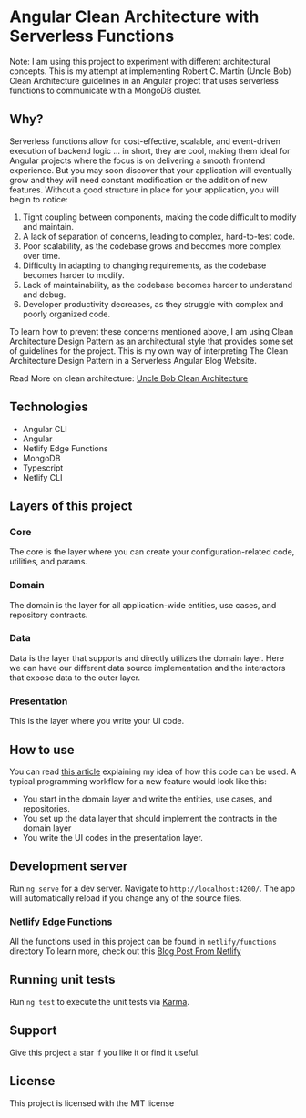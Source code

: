 # Angular Clean Architecture with Serverless Functions

Note: I am using this project to experiment with different architectural concepts. This is my attempt at implementing Robert C. Martin (Uncle Bob) Clean Architecture guidelines in an Angular project that uses serverless functions to communicate with a MongoDB cluster.

## Why?

Serverless functions allow for cost-effective, scalable, and event-driven execution of backend logic ... in short, they are cool, making them ideal for Angular projects where the focus is on delivering a smooth frontend experience. But you may soon discover that your application will eventually grow and they will need constant modification or the addition of new features. Without a good structure in place for your application, you will begin to notice:

1.  Tight coupling between components, making the code difficult to modify and maintain.
2.  A lack of separation of concerns, leading to complex, hard-to-test code.
3.  Poor scalability, as the codebase grows and becomes more complex over time.
4.  Difficulty in adapting to changing requirements, as the codebase becomes harder to modify.
5.  Lack of maintainability, as the codebase becomes harder to understand and debug.
6.  Developer productivity decreases, as they struggle with complex and poorly organized code.

To learn how to prevent these concerns mentioned above, I am using Clean Architecture Design Pattern as an architectural style that provides some set of guidelines for the project. This is my own way of interpreting The Clean Architecture Design Pattern in a Serverless Angular Blog Website.

Read More on clean architecture: [Uncle Bob Clean Architecture](https://blog.cleancoder.com/uncle-bob/2012/08/13/the-clean-architecture.html)

## Technologies

-   Angular CLI
-   Angular
-   Netlify Edge Functions
-   MongoDB
-   Typescript
-   Netlify CLI

## Layers of this project

### Core

The core is the layer where you can create your configuration-related code, utilities, and params.

### Domain

The domain is the layer for all application-wide entities, use cases, and repository contracts.

### Data

Data is the layer that supports and directly utilizes the domain layer. Here we can have our different data source implementation and the interactors that expose data to the outer layer.

### Presentation

This is the layer where you write your UI code.

## How to use

You can read [this article](https://jamesaworo.com/#) explaining my idea of how this code can be used.
A typical programming workflow for a new feature would look like this:

-   You start in the domain layer and write the entities, use cases, and repositories.
-   You set up the data layer that should implement the contracts in the domain layer
-   You write the UI codes in the presentation layer.

## Development server

Run `ng serve` for a dev server. Navigate to `http://localhost:4200/`. The app will automatically reload if you change any of the source files.

### Netlify Edge Functions

All the functions used in this project can be found in `netlify/functions` directory
To learn more, check out this [Blog Post From Netlify](https://www.netlify.com/blog/2021/12/11/serverless-functions-made-simple-just-add-files/)

## Running unit tests

Run `ng test` to execute the unit tests via [Karma](https://karma-runner.github.io/).

## Support

Give this project a star if you like it or find it useful.

## License

This project is licensed with the MIT license
